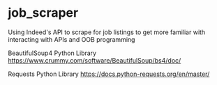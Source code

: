 # job_scraper
Using Indeed's API to scrape for job listings to get more familiar with interacting with APIs and OOB programming

BeautifulSoup4 Python Library
https://www.crummy.com/software/BeautifulSoup/bs4/doc/

Requests Python Library
https://docs.python-requests.org/en/master/
